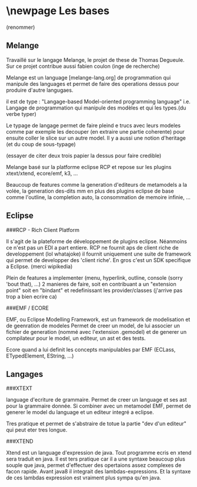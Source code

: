 \newpage
Les bases
=========
(renommer)


Melange
-------

Travaillé sur le langage Melange, le projet de these de Thomas Degueule. Sur ce projet contribue aussi fabien coulon (inge de recherche)

Melange est un language [melange-lang.org] de programmation qui manipule des languages et permet de faire
des operations dessus pour produire d'autre langugaes.

il est de type : "Langage-based Model-oriented programming language"
i.e. Langage de programmation qui manipule des modèles et qui les types.(du verbe typer)

Le typage de langage permet de faire pleind e trucs avec leurs modeles
comme par exemple les decouper (en extraire une partie coherente) pour ensuite coller le 
slice sur un autre model. Il y a aussi une notion d'heritage (et du coup de sous-typage)

(essayer de citer deux trois papier la dessus pour faire credible)

Melange basé sur la platforme eclipse RCP et repose sur les plugins xtext/xtend, ecore/emf, k3, ...

Beaucoup de features comme la generation d'editeurs de metamodels a la volée, la generation des-dits mm
en plus des plugins eclipse de base comme l'outline, la completion auto, la consommation de memoire infinie, ...


Eclipse
-------


###RCP - Rich Client Platform

Il s'agit de la plateforme de développement de plugins eclipse.
Néanmoins ce n'est pas un EDI a part entiere. RCP ne fournit aps de client riche de developpement (lol whatajoke)
il fournit uniquement une suite de framework qui permet de developper des 'client riche'.
En gros c'est un SDK specifique a Eclipse.
(merci wipikedia)


Plein de features a implementer (menu, hyperlink, outline, console (sorry 'bout that), ...)
2 manieres de faire, soit en contribuant a un "extension point" soit en "bindant" et redefinissant les
provider/classes (j'arrive pas trop a bien ecrire ca)


###EMF / ECORE

EMF, ou Eclipse Modelling Framework, est un framework de modelisation et de geenration de modeles
Permet de creer un model, de lui associer un fichier de generation (nommé avec l'extension .gemodel)
et de generer un compilateur pour le model, un editeur, un ast et des tests.

Ecore quand a lui definit les concepts manipulables par EMF (ECLass, ETypedElement, EString, ...)

Langages
--------

###XTEXT

language d'ecriture de grammaire. Permet de creer un language et ses ast pour la grammaire donnée.
Si combiner avec un metamodel EMF, permet de generer le model du language et un editeur integré a eclipse.

Tres pratique et permet de s'abstraire de totue la partie "dev d'un editeur" qui peut eter tres longue.

###XTEND

Xtend est un language d'expression de java. Tout programme ecris en xtend sera traduit en java.
Il est ters pratique car il a une syntaxe beaucoup plus souple que java, permet d'effectuer des
opertaions assez complexes de facon rapide. Avant java8 il integrait des lambdas-expressions.
Et la syntaxe de ces lambdas expression est vraiment plus sympa qu'en java.



